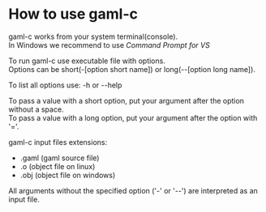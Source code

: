 # How to use gaml-c

gaml-c works from your system terminal(console). \
In Windows we recommend to use *Command Prompt for VS*

To run gaml-c use executable file with options. \
Options can be short(-[option short name]) or long(--[option long name]).

To list all options use: -h or --help

To pass a value with a short option, put your argument after the option without a space. \
To pass a value with a long option, put your argument after the option with '='.

gaml-c input files extensions:
- .gaml (gaml source file)
- .o (object file on linux)
- .obj (object file on windows)

All arguments without the specified option ('-' or '--') are interpreted as an input file.

